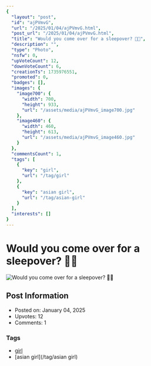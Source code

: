 ```yaml
---
{
  "layout": "post",
  "id": "ajPVmvG",
  "url": "/2025/01/04/ajPVmvG.html",
  "post_url": "/2025/01/04/ajPVmvG.html",
  "title": "Would you come over for a sleepover? 🥰😉",
  "description": "",
  "type": "Photo",
  "nsfw": 0,
  "upVoteCount": 12,
  "downVoteCount": 6,
  "creationTs": 1735976551,
  "promoted": 0,
  "badges": [],
  "images": {
    "image700": {
      "width": 700,
      "height": 933,
      "url": "/assets/media/ajPVmvG_image700.jpg"
    },
    "image460": {
      "width": 460,
      "height": 613,
      "url": "/assets/media/ajPVmvG_image460.jpg"
    }
  },
  "commentsCount": 1,
  "tags": [
    {
      "key": "girl",
      "url": "/tag/girl"
    },
    {
      "key": "asian girl",
      "url": "/tag/asian-girl"
    }
  ],
  "interests": []
}
---
```


# Would you come over for a sleepover? 🥰😉

![Would you come over for a sleepover? 🥰😉](/assets/media/ajPVmvG_image700.jpg)

## Post Information

- Posted on: January 04, 2025
- Upvotes: 12
- Comments: 1

### Tags

- [girl](/tag/girl)
- [asian girl](/tag/asian girl)
